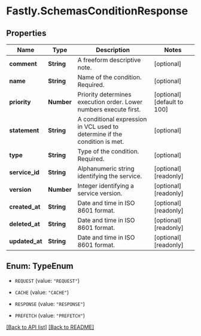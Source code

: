 # Fastly.SchemasConditionResponse

## Properties

Name | Type | Description | Notes
------------ | ------------- | ------------- | -------------
**comment** | **String** | A freeform descriptive note. | [optional] 
**name** | **String** | Name of the condition. Required. | [optional] 
**priority** | **Number** | Priority determines execution order. Lower numbers execute first. | [optional] [default to 100]
**statement** | **String** | A conditional expression in VCL used to determine if the condition is met. | [optional] 
**type** | **String** | Type of the condition. Required. | [optional] 
**service_id** | **String** | Alphanumeric string identifying the service. | [optional] [readonly] 
**version** | **Number** | Integer identifying a service version. | [optional] [readonly] 
**created_at** | **String** | Date and time in ISO 8601 format. | [optional] [readonly] 
**deleted_at** | **String** | Date and time in ISO 8601 format. | [optional] [readonly] 
**updated_at** | **String** | Date and time in ISO 8601 format. | [optional] [readonly] 



## Enum: TypeEnum


* `REQUEST` (value: `"REQUEST"`)

* `CACHE` (value: `"CACHE"`)

* `RESPONSE` (value: `"RESPONSE"`)

* `PREFETCH` (value: `"PREFETCH"`)





[[Back to API list]](../../README.md#endpoints) [[Back to README]](../../README.md)
